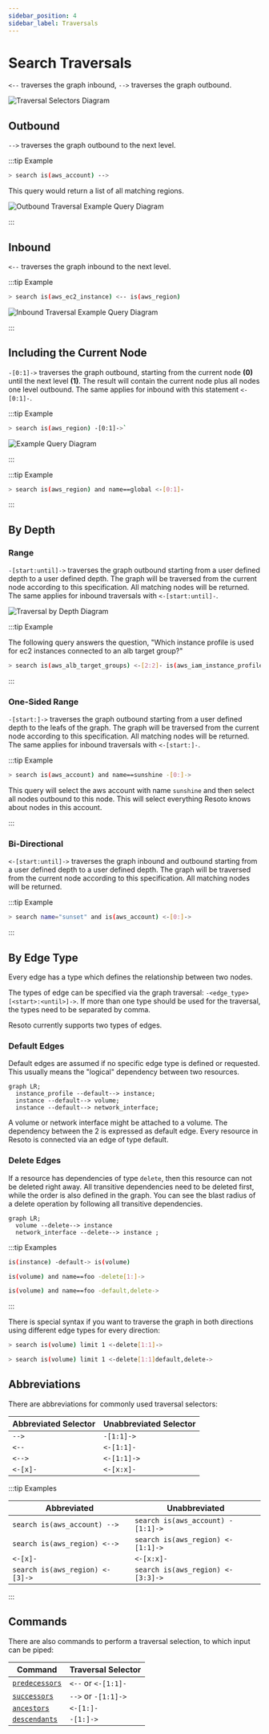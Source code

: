 ```yaml
---
sidebar_position: 4
sidebar_label: Traversals
---
```


# Search Traversals

`<--` traverses the graph inbound, `-->` traverses the graph outbound.

![Traversal Selectors Diagram](./img/graph_query_inout.png)

## Outbound

`-->` traverses the graph outbound to the next level.

:::tip Example

```bash title="Select AWS accounts and traverse the graph outbound"
> search is(aws_account) -->
```

This query would return a list of all matching regions.

![Outbound Traversal Example Query Diagram](./img/graph_query_outbound_example.png)

:::

## Inbound

`<--` traverses the graph inbound to the next level.

:::tip Example

```bash title="Select AWS EC2 instances, traverse the graph inbound, and filter to only return the aws_regions"
> search is(aws_ec2_instance) <-- is(aws_region)
```

![Inbound Traversal Example Query Diagram](./img/graph_query_inbound_example.png)

:::

## Including the Current Node

`-[0:1]->` traverses the graph outbound, starting from the current node **(0)** until the next level **(1)**. The result will contain the current node plus all nodes one level outbound. The same applies for inbound with this statement `<-[0:1]-`.

:::tip Example

```bash title="Return all resources "under" an aws_region together with the matching aws_region"
> search is(aws_region) -[0:1]->`
```

![Example Query Diagram](./img/graph_query_01.png)

:::

:::tip Example

```bash title="Return all aws_regions with name global, together with all accounts"
> search is(aws_region) and name==global <-[0:1]-
```

:::

## By Depth

### Range

`-[start:until]->` traverses the graph outbound starting from a user defined depth to a user defined depth. The graph will be traversed from the current node according to this specification. All matching nodes will be returned. The same applies for inbound traversals with `<-[start:until]-`.

![Traversal by Depth Diagram](./img/graph_query_startuntil.png)

:::tip Example

The following query answers the question, "Which instance profile is used for ec2 instances connected to an alb target group?"

```bash title="Select aws_alb_target_groups, traverse 2 levels inbound, and filter for aws_iam_instance_profiles"
> search is(aws_alb_target_groups) <-[2:2]- is(aws_iam_instance_profile)
```

:::

### One-Sided Range

`-[start:]->` traverses the graph outbound starting from a user defined depth to the leafs of the graph. The graph will be traversed from the current node according to this specification. All matching nodes will be returned. The same applies for inbound traversals with `<-[start:]-`.

:::tip Example

```bash
> search is(aws_account) and name==sunshine -[0:]->
```

This query will select the aws account with name `sunshine` and then select all nodes outbound to this node. This will select everything Resoto knows about nodes in this account.

:::

### Bi-Directional

`<-[start:until]->` traverses the graph inbound and outbound starting from a user defined depth to a user defined depth. The graph will be traversed from the current node according to this specification. All matching nodes will be returned.

:::tip Example

```bash title="Select nodes with the name sunset connected on any depth to the AWS account"
> search name="sunset" and is(aws_account) <-[0:]->
```

:::

## By Edge Type

Every edge has a type which defines the relationship between two nodes.

The types of edge can be specified via the graph traversal: `-<edge_type>[<start>:<until>]->`. If more than one type should be used for the traversal, the types need to be separated by comma.

Resoto currently supports two types of edges.

### Default Edges

Default edges are assumed if no specific edge type is defined or requested. This usually means the "logical" dependency between two resources.

```mermaid
graph LR;
  instance_profile --default--> instance;
  instance --default--> volume;
  instance --default--> network_interface;
```

A volume or network interface might be attached to a volume. The dependency between the 2 is expressed as default edge. Every resource in Resoto is connected via an edge of type default.

### Delete Edges

If a resource has dependencies of type `delete`, then this resource can not be deleted right away. All transitive dependencies need to be deleted first, while the order is also defined in the graph. You can see the blast radius of a delete operation by following all transitive dependencies.

```mermaid
graph LR;
  volume --delete--> instance
  network_interface --delete--> instance ;
```

:::tip Examples

```bash title="Selects all instances, walk the default edge outbound, and filter on volumes; returns volumes that are attached to an instance"
is(instance) -default-> is(volume)
```

```bash title="Blast radius of resources that are affected when volume foo would be deleted"
is(volume) and name==foo -delete[1:]->
```

```bash title="Select all volumes and traverse one step using default/delete dependency; returns all resources that are found"
is(volume) and name==foo -default,delete->
```

:::

There is special syntax if you want to traverse the graph in both directions using different edge types for every direction:

```bash title="Pick one volume, then traverse delete dependencies both inbound and outbound"
> search is(volume) limit 1 <-delete[1:1]->
```

```bash title="Pick one volume, then traverse inbound using delete dependencies and outbound using both delete and default dependencies"
> search is(volume) limit 1 <-delete[1:1]default,delete->
```

## Abbreviations

There are abbreviations for commonly used traversal selectors:

| Abbreviated Selector | Unabbreviated Selector |
| -------------------- | ---------------------- |
| `-->`                | `-[1:1]->`             |
| `<--`                | `<-[1:1]-`             |
| `<-->`               | `<-[1:1]->`            |
| `<-[x]-`             | `<-[x:x]-`             |

:::tip Examples

| Abbreviated                     | Unabbreviated                     |
| ------------------------------- | --------------------------------- |
| `search is(aws_account) -->`    | `search is(aws_account) -[1:1]->` |
| `search is(aws_region) <-->`    | `search is(aws_region) <-[1:1]->` |
| `<-[x]-`                        | `<-[x:x]-`                        |
| `search is(aws_region) <-[3]->` | `search is(aws_region) <-[3:3]->` |

:::

## Commands

There are also commands to perform a traversal selection, to which input can be piped:

| Command                                               | Traversal Selector  |
| ----------------------------------------------------- | ------------------- |
| [`predecessors`](../../reference/cli/predecessors.md) | `<--` or `<-[1:1]-` |
| [`successors`](../../reference/cli/successors.md)     | `-->` or `-[1:1]->` |
| [`ancestors`](../../reference/cli/ancestors.md)       | `<-[1:]-`           |
| [`descendants`](../../reference/cli/descendants.md)   | `-[1:]->`           |
